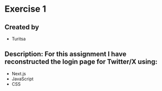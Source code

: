 # Exercise 1
## Created by
-   Turitsa
## Description: For this assignment I have reconstructed the login page for Twitter/X using:
-   Next.js
-   JavaScript
-   CSS

